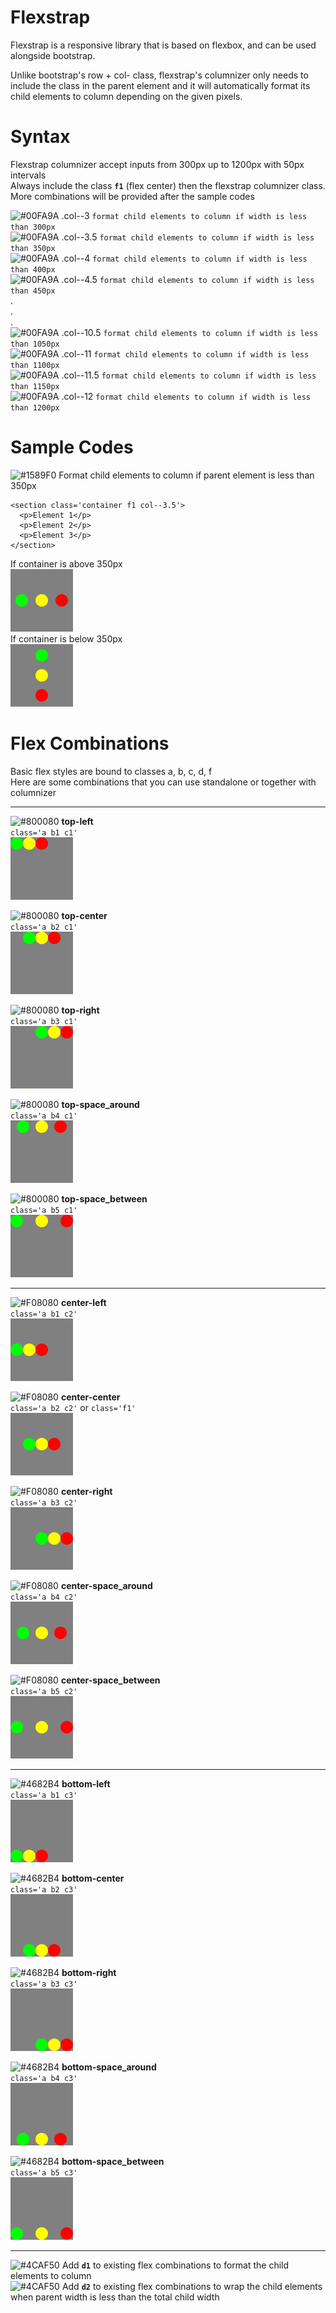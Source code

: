 # Flexstrap
Flexstrap is a responsive library that is based on flexbox, and can be used alongside bootstrap.

Unlike bootstrap's row + col- class, flexstrap's columnizer only needs to include the class in the parent element and it will automatically format its child elements to column depending on the given pixels.

# Syntax
Flexstrap columnizer accept inputs from 300px up to 1200px with 50px intervals  
Always include the class **`f1`** (flex center) then the flexstrap columnizer class.  
More combinations will be provided after the sample codes    

![#00FA9A](https://placehold.it/15/00FA9A/000000?text=+) .col--3 `format child elements to column if width is less than 300px`  
![#00FA9A](https://placehold.it/15/00FA9A/000000?text=+) .col--3.5 `format child elements to column if width is less than 350px`  
![#00FA9A](https://placehold.it/15/00FA9A/000000?text=+) .col--4 `format child elements to column if width is less than 400px`  
![#00FA9A](https://placehold.it/15/00FA9A/000000?text=+) .col--4.5 `format child elements to column if width is less than 450px`  
.  
.  
.  
![#00FA9A](https://placehold.it/15/00FA9A/000000?text=+) .col--10.5 `format child elements to column if width is less than 1050px`  
![#00FA9A](https://placehold.it/15/00FA9A/000000?text=+) .col--11 `format child elements to column if width is less than 1100px`  
![#00FA9A](https://placehold.it/15/00FA9A/000000?text=+) .col--11.5 `format child elements to column if width is less than 1150px`  
![#00FA9A](https://placehold.it/15/00FA9A/000000?text=+) .col--12 `format child elements to column if width is less than 1200px`  

# Sample Codes
![#1589F0](https://placehold.it/15/1589F0/000000?text=+) Format child elements to column if parent element is less than 350px  

```
<section class='container f1 col--3.5'>  
  <p>Element 1</p>  
  <p>Element 2</p>  
  <p>Element 3</p>  
</section>
```
If container is above 350px  
![pysql](https://raw.githubusercontent.com/jamesonfajardo/flexstrap/master/horizontal.png)  
If container is below 350px  
![pysql](https://raw.githubusercontent.com/jamesonfajardo/flexstrap/master/vertical.png)  

# Flex Combinations  
Basic flex styles are bound to classes a, b, c, d, f  
Here are some combinations that you can use standalone or together with columnizer  
___
![#800080](https://placehold.it/15/800080/000000?text=+) **top-left**  
`class='a b1 c1'`  
![pysql](https://raw.githubusercontent.com/jamesonfajardo/flexstrap/master/top-left.png)  

![#800080](https://placehold.it/15/800080/000000?text=+) **top-center**  
`class='a b2 c1'`  
![pysql](https://raw.githubusercontent.com/jamesonfajardo/flexstrap/master/top-mid.png)  

![#800080](https://placehold.it/15/800080/000000?text=+) **top-right**  
`class='a b3 c1'`  
![pysql](https://raw.githubusercontent.com/jamesonfajardo/flexstrap/master/top-right.png)  

![#800080](https://placehold.it/15/800080/000000?text=+) **top-space_around**  
`class='a b4 c1'`  
![pysql](https://raw.githubusercontent.com/jamesonfajardo/flexstrap/master/top-sa.png)  

![#800080](https://placehold.it/15/800080/000000?text=+) **top-space_between**  
`class='a b5 c1'`  
![pysql](https://raw.githubusercontent.com/jamesonfajardo/flexstrap/master/top-sb.png)  
___
![#F08080](https://placehold.it/15/F08080/000000?text=+) **center-left**  
`class='a b1 c2'`  
![pysql](https://raw.githubusercontent.com/jamesonfajardo/flexstrap/master/mid-left.png)  

![#F08080](https://placehold.it/15/F08080/000000?text=+) **center-center**  
`class='a b2 c2'` or `class='f1'`  
![pysql](https://raw.githubusercontent.com/jamesonfajardo/flexstrap/master/mid-mid.png)  

![#F08080](https://placehold.it/15/F08080/000000?text=+) **center-right**  
`class='a b3 c2'`  
![pysql](https://raw.githubusercontent.com/jamesonfajardo/flexstrap/master/mid-right.png)  

![#F08080](https://placehold.it/15/F08080/000000?text=+) **center-space_around**  
`class='a b4 c2'`  
![pysql](https://raw.githubusercontent.com/jamesonfajardo/flexstrap/master/mid-sa.png)  

![#F08080](https://placehold.it/15/F08080/000000?text=+) **center-space_between**  
`class='a b5 c2'`  
![pysql](https://raw.githubusercontent.com/jamesonfajardo/flexstrap/master/mid-sb.png)  
___
![#4682B4](https://placehold.it/15/4682B4/000000?text=+) **bottom-left**  
`class='a b1 c3'`  
![pysql](https://raw.githubusercontent.com/jamesonfajardo/flexstrap/master/bot-left.png)  

![#4682B4](https://placehold.it/15/4682B4/000000?text=+) **bottom-center**  
`class='a b2 c3'`  
![pysql](https://raw.githubusercontent.com/jamesonfajardo/flexstrap/master/bot-mid.png)  

![#4682B4](https://placehold.it/15/4682B4/000000?text=+) **bottom-right**  
`class='a b3 c3'`  
![pysql](https://raw.githubusercontent.com/jamesonfajardo/flexstrap/master/bot-right.png)  

![#4682B4](https://placehold.it/15/4682B4/000000?text=+) **bottom-space_around**  
`class='a b4 c3'`  
![pysql](https://raw.githubusercontent.com/jamesonfajardo/flexstrap/master/bot-sa.png)  

![#4682B4](https://placehold.it/15/4682B4/000000?text=+) **bottom-space_between**  
`class='a b5 c3'`  
![pysql](https://raw.githubusercontent.com/jamesonfajardo/flexstrap/master/bot-sb.png)  
___
![#4CAF50](https://placehold.it/15/4CAF50/000000?text=+) Add **`d1`** to existing flex combinations to format the child elements to column  
![#4CAF50](https://placehold.it/15/4CAF50/000000?text=+) Add **`d2`** to existing flex combinations to wrap the child elements when parent width is less than the total child width

